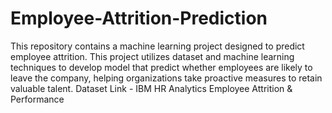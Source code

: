# Employee-Attrition-Prediction
This repository contains a machine learning project designed to predict employee attrition. This project utilizes dataset and machine learning techniques to develop model that predict whether employees are likely to leave the company, helping organizations take proactive measures to retain valuable talent.
Dataset Link - IBM HR Analytics Employee Attrition & Performance
